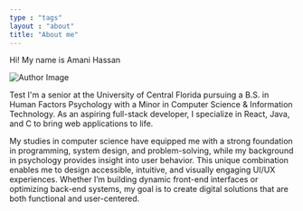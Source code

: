```yaml
---
type : "tags"
layout : "about"
title: "About me"
---
```


Hi! My name is Amani Hassan

<img src="/img/author.jpg" alt="Author Image" class="about-img" />


Test I'm a senior at the University of Central Florida pursuing a B.S. in Human Factors Psychology with a Minor in Computer Science & Information Technology. As an aspiring full-stack developer, I specialize in React, Java, and C to bring web applications to life.

My studies in computer science have equipped me with a strong foundation in programming, system design, and problem-solving, while my background in psychology provides insight into user behavior. This unique combination enables me to design accessible, intuitive, and visually engaging UI/UX experiences. Whether I’m building dynamic front-end interfaces or optimizing back-end systems, my goal is to create digital solutions that are both functional and user-centered.
